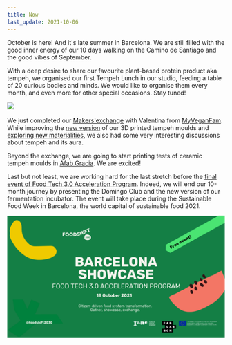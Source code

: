 ```yaml
---
title: Now
last_update: 2021-10-06
---
```


October is here! And it's late summer in Barcelona. We are still filled with the good inner energy of our 10 days walking on the Camino de Santiago and the good vibes of September.

With a deep desire to share our favourite plant-based protein product aka tempeh, we organised our first Tempeh Lunch in our studio, feeding a table of 20 curious bodies and minds. We would like to organise them every month, and even more for other special occasions. Stay tuned!

![](pili_tempeh.jpg)

We just completed our [Makers'exchange](https://makersxchange.eu/) with Valentina from [MyVeganFam](https://www.myveganfam.com/). While improving the [new version](3D-printed-moulds-v-02.html) of our 3D printed tempeh moulds and [exploring new materialities](silicon-moulds-01.html), we also had some very interesting discussions about tempeh and its aura.

Beyond the exchange, we are going to start printing tests of ceramic tempeh moulds in [Afab Gracia](https://ajuntament.barcelona.cat/ateneusdefabricacio/en/gracia-fab-lab/). We are excited!

Last but not least, we are working hard for the last stretch before the [final event of Food Tech 3.0 Acceleration Program](https://foodshift2030.eu/events/). Indeed, we will end our 10-month journey by presenting the Domingo Club and the new version of our fermentation incubator. The event will take place during the Sustainable Food Week in Barcelona, the world capital of sustainable food 2021.

![](foodshift_barcelona.png)
